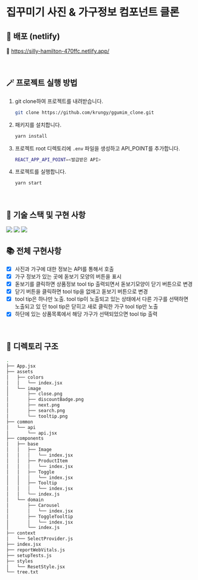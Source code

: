 <h1>집꾸미기 사진 & 가구정보 컴포넌트 클론</h1>

## 🚀 배포 (netlify)
🔗 https://silly-hamilton-470ffc.netlify.app/

<br>

## 🪄 프로젝트 실행 방법
1. git clone하여 프로젝트를 내려받습니다.
    ```bash
    git clone https://github.com/krungy/ggumim_clone.git
    ```
2. 패키지를 설치합니다.
    ```bash
    yarn install
    ```
3. 프로젝트 root 디렉토리에 `.env` 파일을 생성하고 API_POINT를 추가합니다.
    ```bash
    REACT_APP_API_POINT=<발급받은 API>
    ```
4. 프로젝트를 실행합니다.
    ```bash
    yarn start
    ```

<br>

## 🧰 기술 스택 및 구현 사항
![](https://img.shields.io/badge/JavaScript-323330?style=for-the-badge&logo=javascript&logoColor=F7DF1E) ![](https://img.shields.io/badge/React-20232A?style=for-the-badge&logo=react&logoColor=61DAFB) ![](https://img.shields.io/badge/styled--components-DB7093?style=for-the-badge&logo=styled-components&logoColor=white) 

## 📚 전체 구현사항
- [x] 사진과 가구에 대한 정보는 API를 통해서 호출
- [x] 가구 정보가 있는 곳에 돋보기 모양의 버튼을 표시
- [x] 돋보기를 클릭하면 상품정보 tool tip 출력되면서 돋보기모양이 닫기 버튼으로 변경
- [x] 닫기 버튼을 클릭하면 tool tip을 없애고 돋보기 버튼으로 변경
- [x] tool tip은 하나만 노출. tool tip이 노출되고 있는 상태에서 다른 가구를 선택하면 노출되고 있 던 tool tip은 닫히고 새로 클릭한 가구 tool tip만 노출
- [x] 하단에 있는 상품목록에서 해당 가구가 선택되었으면 tool tip 출력

<br>

## 📂 디렉토리 구조

```bash
.
├── App.jsx
├── assets
│   ├── colors
│   │   └── index.jsx
│   └── image
│       ├── close.png
│       ├── discountBadge.png
│       ├── next.png
│       ├── search.png
│       └── tooltip.png
├── common
│   └── api
│       └── api.jsx
├── components
│   ├── base
│   │   ├── Image
│   │   │   └── index.jsx
│   │   ├── ProductItem
│   │   │   └── index.jsx
│   │   ├── Toggle
│   │   │   └── index.jsx
│   │   ├── Tooltip
│   │   │   └── index.jsx
│   │   └── index.js
│   └── domain
│       ├── Carousel
│       │   └── index.jsx
│       ├── ToggleTooltip
│       │   └── index.jsx
│       └── index.js
├── context
│   └── SelectProvider.js
├── index.jsx
├── reportWebVitals.js
├── setupTests.js
├── styles
│   └── ResetStyle.jsx
└── tree.txt
```
